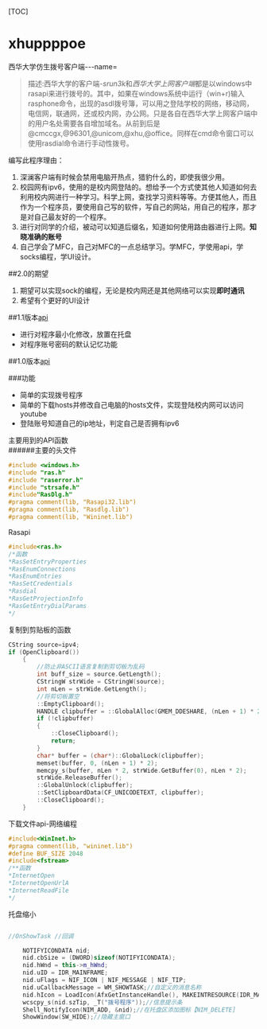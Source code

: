 

[TOC]

# xhuppppoe
西华大学仿生拨号客户端---name=
>描述:西华大学的客户端-*srun3k*和*西华大学上网客户端*都是以windows中rasapi来进行拨号的。其中，如果在windows系统中运行（win+r)输入rasphone命令，出现的asdl拨号簿，可以用之登陆学校的网络，移动网，电信网，联通网，还或校内网，办公网。只是各自在西华大学上网客户端中的用户名处需要各自增加域名。从前到后是@cmccgx,@96301,@unicom,@xhu,@office。同样在cmd命令窗口可以使用rasdial命令进行手动性拨号。

编写此程序理由：

1. 深澜客户端有时候会禁用电脑开热点，猎豹什么的，即使我很少用。
2. 校园网有ipv6，使用的是校内网登陆的。想给予一个方式使其他人知道如何去利用校内网进行一种学习。科学上网，查找学习资料等等。方便其他人，而且作为一个程序员，要使用自己写的软件，写自己的网站，用自己的程序，那才是对自己最友好的一个程序。
3. 进行对同学的介绍，被动可以知道后缀名，知道如何使用路由器进行上网。**知晓准确的账号**
3. 自己学会了MFC，自己对MFC的一点总结学习。学MFC，学使用api，学socks编程，学UI设计。



##2.0的期望

1. 期望可以实现sock的编程，无论是校内网还是其他网络可以实现**即时通讯**
2. 希望有个更好的UI设计

##1.1版本[api](#1.1Api)

 - 进行对程序最小化修改，放置在托盘
 - 对程序账号密码的默认记忆功能


##1.0版本[api](#1.0Api)

###功能

 - 简单的实现拨号程序
 - 简单的下载hosts并修改自己电脑的hosts文件，实现登陆校内网可以访问youtube
 - 登陆账号知道自己的ip地址，判定自己是否拥有ipv6



<span id="1.0Api">主要用到的API函数</span><br/>
######主要的头文件
```c++
#include <windows.h>
#include "ras.h"
#include "raserror.h"
#include "strsafe.h"
#include"RasDlg.h"
#pragma comment(lib, "Rasapi32.lib")
#pragma comment(lib, "Rasdlg.lib")
#pragma comment(lib, "Wininet.lib")
```

Rasapi
```c++
#include<ras.h>
/*函数
*RasSetEntryProperties
*RasEnumConnections
*RasEnumEntries
*RasSetCredentials
*Rasdial
*RasGetProjectionInfo
*RasGetEntryDialParams
*/
```
复制到剪贴板的函数
```c++
CString source=ipv4;
if (OpenClipboard())
	{
		//防止非ASCII语言复制到剪切板为乱码
		int buff_size = source.GetLength();
		CStringW strWide = CStringW(source);
		int nLen = strWide.GetLength();
		//将剪切板置空
		::EmptyClipboard();
		HANDLE clipbuffer = ::GlobalAlloc(GMEM_DDESHARE, (nLen + 1) * 2);
		if (!clipbuffer)
		{
			::CloseClipboard();
			return;
		}
		char* buffer = (char*)::GlobalLock(clipbuffer);
		memset(buffer, 0, (nLen + 1) * 2);
		memcpy_s(buffer, nLen * 2, strWide.GetBuffer(0), nLen * 2);
		strWide.ReleaseBuffer();
		::GlobalUnlock(clipbuffer);
		::SetClipboardData(CF_UNICODETEXT, clipbuffer);
		::CloseClipboard();
	}

```
下载文件api-网络编程
```c++
#include<WinInet.h>
#pragma comment(lib, "wininet.lib")  
#define BUF_SIZE 2048
#include<fstream>
/**函数
*InternetOpen
*InternetOpenUrlA
*InternetReadFile
*/
```
<sqpn id="1.1Api">托盘缩小</span>

```c++

//OnShowTask //回调

	NOTIFYICONDATA nid;
	nid.cbSize = (DWORD)sizeof(NOTIFYICONDATA);
	nid.hWnd = this->m_hWnd;
	nid.uID = IDR_MAINFRAME;
	nid.uFlags = NIF_ICON | NIF_MESSAGE | NIF_TIP;
	nid.uCallbackMessage = WM_SHOWTASK;//自定义的消息名称
	nid.hIcon = LoadIcon(AfxGetInstanceHandle(), MAKEINTRESOURCE(IDR_MAINFRAME));
	wcscpy_s(nid.szTip, _T("拨号程序"));//信息提示条
	Shell_NotifyIcon(NIM_ADD, &nid);//在托盘区添加图标【NIM_DELETE]
	ShowWindow(SW_HIDE);//隐藏主窗口

```
